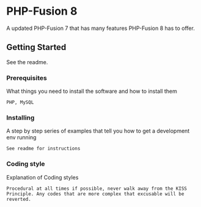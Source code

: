 # PHP-Fusion 8

A updated PHP-Fusion 7 that has many features PHP-Fusion 8 has to offer.

## Getting Started

See the readme.

### Prerequisites

What things you need to install the software and how to install them

```
PHP, MySQL
```

### Installing

A step by step series of examples that tell you how to get a development env running

```
See readme for instructions
```

### Coding style

Explanation of Coding styles

```
Procedural at all times if possible, never walk away from the KISS Principle. Any codes that are more complex that excusable will be reverted.
```
